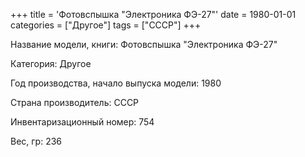 +++
title = 'Фотовспышка "Электроника ФЭ-27"'
date = 1980-01-01
categories = ["Другое"]
tags = ["СССР"]
+++

Название модели, книги: Фотовспышка "Электроника ФЭ-27"

Категория: Другое

Год производства, начало выпуска модели: 1980

Страна производитель: СССР

Инвентаризационный номер: 754

Вес, гр: 236

